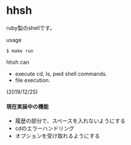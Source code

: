 # hhsh

ruby製のshellです。

usage
```
$ make run
```

hhsh can 

* execute cd, ls, pwd shell commands.
* file execution.

(2019/12/25)

#### 現在実装中の機能
* 履歴の部分で、スペースを入れないようにする
* cdのエラーハンドリング
* オプションを受け取れるようにする
